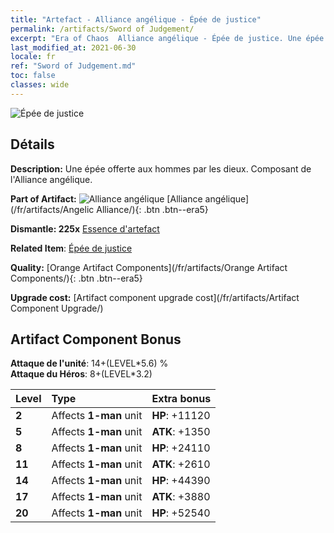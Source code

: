 ```yaml
---
title: "Artefact - Alliance angélique - Épée de justice"
permalink: /artifacts/Sword of Judgement/
excerpt: "Era of Chaos  Alliance angélique - Épée de justice. Une épée offerte aux hommes par les dieux. Composant de l'Alliance angélique."
last_modified_at: 2021-06-30
locale: fr
ref: "Sword of Judgement.md"
toc: false
classes: wide
---
```


 ![Épée de justice](/images/t/artifact_40411.png)



## Détails

 **Description:** Une épée offerte aux hommes par les dieux. Composant de l'Alliance angélique.

 **Part of Artifact:** ![Alliance angélique](/images/t/icon_artifact_41.png) [Alliance angélique](/fr/artifacts/Angelic Alliance/){: .btn .btn--era5}

 **Dismantle: 225x** [Essence d'artefact](/ItemsFR/con_905/)

 **Related Item**: [Épée de justice](/ItemsFR/art_150/)

 **Quality:** [Orange Artifact Components](/fr/artifacts/Orange Artifact Components/){: .btn .btn--era5}

 **Upgrade cost:** [Artifact component upgrade cost](/fr/artifacts/Artifact Component Upgrade/)

## Artifact Component Bonus

  **Attaque de l'unité**: 14+(LEVEL\*5.6) %<br/>**Attaque du Héros**: 8+(LEVEL\*3.2)

  |  Level  | Type |    Extra bonus  | 
  |:--------|:-----|:----------------| 
  | **2** | Affects **1-man** unit | **HP**: +11120 | 
  | **5** | Affects **1-man** unit | **ATK**: +1350 | 
  | **8** | Affects **1-man** unit | **HP**: +24110 | 
  | **11** | Affects **1-man** unit | **ATK**: +2610 | 
  | **14** | Affects **1-man** unit | **HP**: +44390 | 
  | **17** | Affects **1-man** unit | **ATK**: +3880 | 
  | **20** | Affects **1-man** unit | **HP**: +52540 | 
